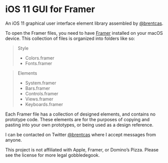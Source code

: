 # iOS 11 GUI for Framer

An iOS 11 graphical user interface element library assembled by [@brentcas][1].

To open the Framer files, you need to have [Framer][2] installed on your macOS device. This collection of files is organized into folders like so:

> Style
> - Colors.framer
> - Fonts.framer

> Elements
> - System.framer
> - Bars.framer
> - Controls.framer
> - Views.framer
> - Keyboards.framer

Each Framer file has a collection of designed elements, and contains no prototype code. These elements are for the purposes of copying and pasting into your own prototypes, or being used as a design reference.

I can be contacted on Twitter [@brentcas][3] where I accept messages from anyone.

This project is not affiliated with Apple, Framer, or Domino’s Pizza. Please see the license for more legal gobbledegook.

[1]:	https://github.com/brentcas
[2]:	https://framer.com/
[3]:	https://twitter.com/brentcas